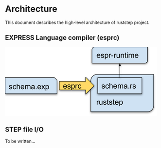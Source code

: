 Architecture
=============

This document describes the high-level architecture of ruststep project.

EXPRESS Language compiler (esprc)
----------------------------------

<img src="./espr-overview.svg" width=500 />

STEP file I/O
--------------
To be written...
